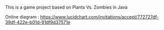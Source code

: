 This is a game project based on Plants Vs. Zombies in Java

Online diagram : https://www.lucidchart.com/invitations/accept/772727df-39df-422e-b01d-91df9d37571e
